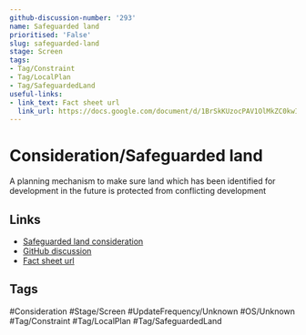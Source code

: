 ```yaml
---
github-discussion-number: '293'
name: Safeguarded land
prioritised: 'False'
slug: safeguarded-land
stage: Screen
tags:
- Tag/Constraint
- Tag/LocalPlan
- Tag/SafeguardedLand
useful-links:
- link_text: Fact sheet url
  link_url: https://docs.google.com/document/d/1BrSkKUzocPAV1OlMkZC0kwIgKWg2W5vq22i4vjN38T0/edit#heading=h.lb9do641w06g
---
```


# Consideration/Safeguarded land

A planning mechanism to make sure land which has been identified for development in the future is protected from conflicting development

## Links

* [Safeguarded land consideration](https://design.planning.data.gov.uk/planning-consideration/safeguarded-land)
* [GitHub discussion](https://github.com/digital-land/data-standards-backlog/discussions/293)
* [Fact sheet url](https://docs.google.com/document/d/1BrSkKUzocPAV1OlMkZC0kwIgKWg2W5vq22i4vjN38T0/edit#heading=h.lb9do641w06g)

## Tags

#Consideration #Stage/Screen #UpdateFrequency/Unknown #OS/Unknown #Tag/Constraint #Tag/LocalPlan #Tag/SafeguardedLand